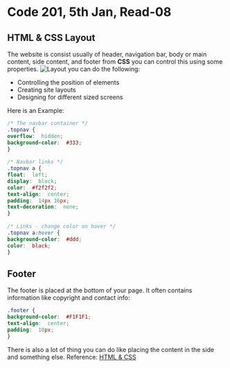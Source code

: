 # Code 201, 5th Jan, Read-08

## HTML & CSS Layout

The website is consist usually of header, navigation bar, body or main content, side content, and footer from **CSS** you can control this using some properties.
![Layout](https://media.geeksforgeeks.org/wp-content/uploads/website_layout-300x268.png)
you can do the following:

* Controlling the position of elements 
* Creating site layouts  
* Designing for different sized screens

Here is an Example:

```css
/* The navbar container */  
.topnav {  
overflow:  hidden;  
background-color:  #333;  
}  
  
/* Navbar links */  
.topnav a {  
float:  left;  
display:  block;  
color:  #f2f2f2;  
text-align:  center;  
padding:  14px 16px;  
text-decoration:  none;  
}  
  
/* Links - change color on hover */  
.topnav a:hover {  
background-color:  #ddd;  
color:  black;  
}
```

## Footer

The footer is placed at the bottom of your page. It often contains information like copyright and contact info:

```css
.footer {  
background-color:  #F1F1F1;  
text-align:  center;  
padding:  10px;  
}
```

There is also a lot of thing you can do like placing the content in the side and something else.
Reference:
[HTML & CSS](https://wtf.tw/ref/duckett.pdf)
